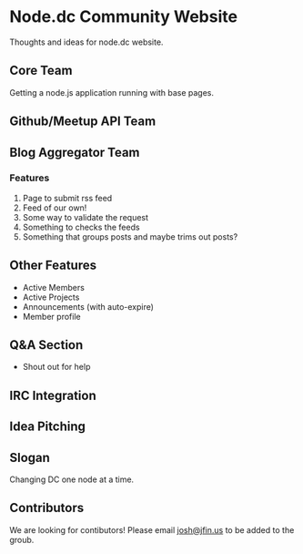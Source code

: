 # Node.dc Community Website

Thoughts and ideas for node.dc website.

## Core Team

Getting a node.js application running with base pages.

## Github/Meetup API Team

## Blog Aggregator Team

### Features

1. Page to submit rss feed
2. Feed of our own!
3. Some way to validate the request
4. Something to checks the feeds
5. Something that groups posts and maybe trims out posts?

## Other Features

* Active Members
* Active Projects
* Announcements (with auto-expire)
* Member profile

## Q&A Section

* Shout out for help

## IRC Integration

## Idea Pitching

## Slogan

Changing DC one node at a time.

## Contributors

We are looking for contibutors! Please email josh@jfin.us to be added to the groub.
